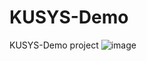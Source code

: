 # KUSYS-Demo
KUSYS-Demo project
![image](https://user-images.githubusercontent.com/14944479/180074388-02de92ea-0e63-48b6-93ed-e06ee13eda8d.png)
